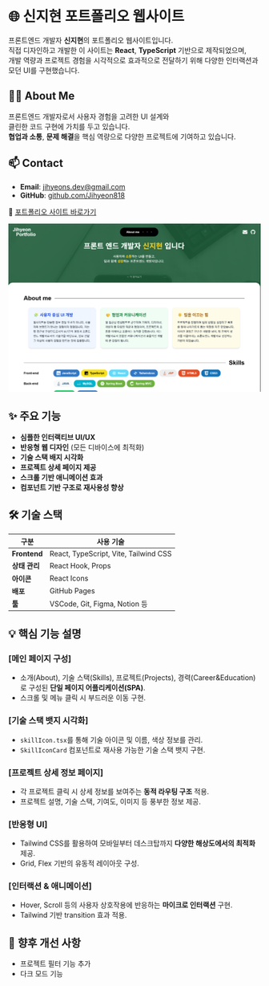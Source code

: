 # 🌐 신지현 포트폴리오 웹사이트

프론트엔드 개발자 **신지현**의 포트폴리오 웹사이트입니다.  
직접 디자인하고 개발한 이 사이트는 **React**, **TypeScript** 기반으로 제작되었으며,  
개발 역량과 프로젝트 경험을 시각적으로 효과적으로 전달하기 위해 다양한 인터랙션과 모던 UI를 구현했습니다.


## 🙋‍♀️ About Me

프론트엔드 개발자로서 사용자 경험을 고려한 UI 설계와  
클린한 코드 구현에 가치를 두고 있습니다.  
**협업과 소통**, **문제 해결**을 핵심 역량으로 다양한 프로젝트에 기여하고 있습니다.



## 📫 Contact

- **Email**: jihyeons.dev@gmail.com
- **GitHub**: [github.com/Jihyeon818](https://github.com/Jihyeon818)  
<!-- - **Blog/Portfolio**: [포트폴리오 사이트](https://jihyeon818.github.io/jh_portfolio) -->
🔗 [포트폴리오 사이트 바로가기](https://jihyeon818.github.io/jh_portfolio)


![포트폴리오 미리보기](./src/images/project3/project3_main.png)



## ✨ 주요 기능

- **심플한 인터랙티브 UI/UX**
- **반응형 웹 디자인** (모든 디바이스에 최적화)
- **기술 스택 배지 시각화**
- **프로젝트 상세 페이지 제공**
- **스크롤 기반 애니메이션 효과**
- **컴포넌트 기반 구조로 재사용성 향상**



## 🛠 기술 스택

| 구분         | 사용 기술                              |
|--------------|-----------------------------------------|
| **Frontend** | React, TypeScript, Vite, Tailwind CSS  |
| **상태 관리** | React Hook, Props                       |
| **아이콘**   | React Icons                             |
| **배포**     | GitHub Pages                            |
| **툴**       | VSCode, Git, Figma, Notion 등            |



## 💡 핵심 기능 설명

### [메인 페이지 구성]
- 소개(About), 기술 스택(Skills), 프로젝트(Projects), 경력(Career&Education)로 구성된 **단일 페이지 어플리케이션(SPA)**.
- 스크롤 및 메뉴 클릭 시 부드러운 이동 구현.

### [기술 스택 뱃지 시각화]
- `skillIcon.tsx`를 통해 기술 아이콘 및 이름, 색상 정보를 관리.
- `SkillIconCard` 컴포넌트로 재사용 가능한 기술 스택 뱃지 구현.

### [프로젝트 상세 정보 페이지]
- 각 프로젝트 클릭 시 상세 정보를 보여주는 **동적 라우팅 구조** 적용.
- 프로젝트 설명, 기술 스택, 기여도, 이미지 등 풍부한 정보 제공.

### [반응형 UI]
- Tailwind CSS를 활용하여 모바일부터 데스크탑까지 **다양한 해상도에서의 최적화** 제공.
- Grid, Flex 기반의 유동적 레이아웃 구성.

### [인터랙션 & 애니메이션]
- Hover, Scroll 등의 사용자 상호작용에 반응하는 **마이크로 인터랙션** 구현.
- Tailwind 기반 transition 효과 적용.



## 📌 향후 개선 사항

- 프로젝트 필터 기능 추가
- 다크 모드 기능

